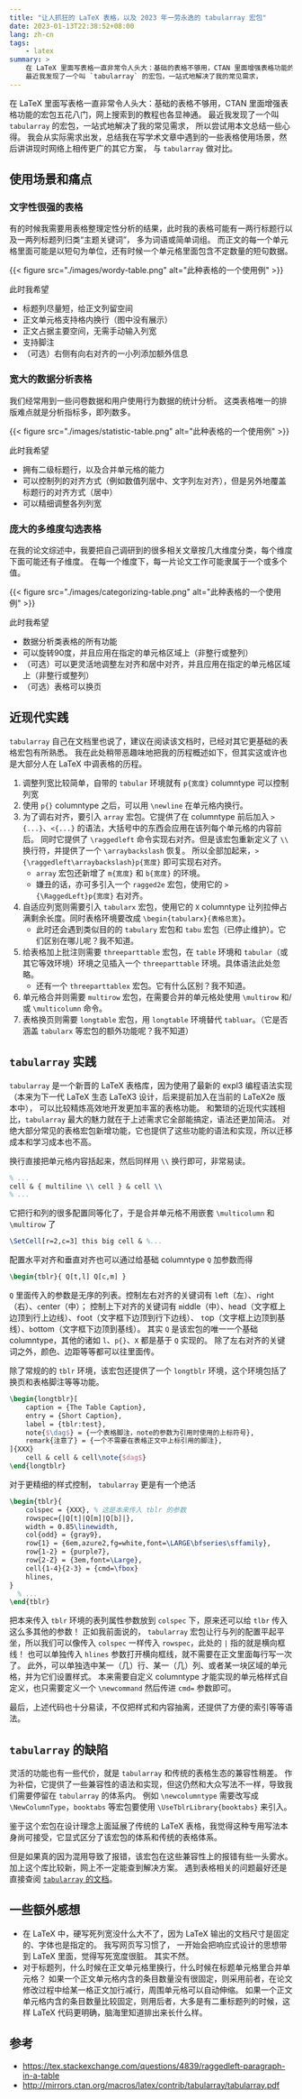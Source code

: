 ```yaml
---
title: "让人抓狂的 LaTeX 表格，以及 2023 年一劳永逸的 tabularray 宏包"
date: 2023-01-13T22:38:52+08:00
lang: zh-cn
tags:
    - latex
summary: >
    在 LaTeX 里面写表格一直非常令人头大：基础的表格不够用，CTAN 里面增强表格功能的宏包五花八门，网上搜索到的教程也各显神通。
    最近我发现了一个叫 `tabularray` 的宏包，一站式地解决了我的常见需求，
---
```


在 LaTeX 里面写表格一直非常令人头大：基础的表格不够用，CTAN 里面增强表格功能的宏包五花八门，网上搜索到的教程也各显神通。
最近我发现了一个叫 `tabularray` 的宏包，一站式地解决了我的常见需求，
所以尝试用本文总结一些心得。
我会从实际需求出发，总结我在写学术文章中遇到的一些表格使用场景，然后讲讲现时网络上相传更广的其它方案，
与 `tabularray` 做对比。

## 使用场景和痛点

### 文字性很强的表格

有的时候我需要用表格整理定性分析的结果，此时我的表格可能有一两行标题行以及一两列标题列归类“主题关键词”，
多为词语或简单词组。
而正文的每一个单元格里面可能是以短句为单位，还有时候一个单元格里面包含不定数量的短句数据。

{{< figure src="./images/wordy-table.png" alt="此种表格的一个使用例" >}}

此时我希望
* 标题列尽量短，给正文列留空间
* 正文单元格支持格内换行（图中没有展示）
* 正文占据主要空间，无需手动输入列宽
* 支持脚注
* （可选）右侧有向右对齐的一小列添加额外信息

### 宽大的数据分析表格

我们经常用到一些问卷数据和用户使用行为数据的统计分析。
这类表格唯一的排版难点就是分析指标多，即列数多。

{{< figure src="./images/statistic-table.png" alt="此种表格的一个使用例" >}}

此时我希望
* 拥有二级标题行，以及合并单元格的能力
* 可以控制列的对齐方式（例如数值列居中、文字列左对齐），但是另外地覆盖标题行的对齐方式（居中）
* 可以精细调整各列列宽

### 庞大的多维度勾选表格

在我的论文综述中，我要把自己调研到的很多相关文章按几大维度分类，每个维度下面可能还有子维度。
在每一个维度下，每一片论文工作可能隶属于一个或多个值。

{{< figure src="./images/categorizing-table.png" alt="此种表格的一个使用例" >}}

此时我希望
* 数据分析类表格的所有功能
* 可以旋转90度，并且应用在指定的单元格区域上（非整行或整列）
* （可选）可以更灵活地调整左对齐和居中对齐，并且应用在指定的单元格区域上（非整行或整列）
* （可选）表格可以换页

## 近现代实践

`tabularray` 自己在文档里也说了，建议在阅读该文档时，已经对其它更基础的表格宏包有所熟悉。
我在此处稍带恶趣味地把我的历程概述如下，但其实这或许也是大部分人在 LaTeX 中调表格的历程。

1. 调整列宽比较简单，自带的 `tabular` 环境就有 `p{宽度}` columntype 可以控制列宽
2. 使用 `p{}` columntype 之后，可以用 `\newline` 在单元格内换行。
3. 为了调右对齐，要引入 `array` 宏包。它提供了在 columntype 前后加入 `>{...}`、`<{...}` 的语法，大括号中的东西会应用在该列每个单元格的内容前后。
同时它提供了 `\raggedleft` 命令实现右对齐。但是该宏包重新定义了 `\\` 换行符，并提供了一个 `\arraybackslash` 恢复。
所以全部加起来，`>{\raggedleft\arraybackslash}p{宽度}` 即可实现右对齐。
    * `array` 宏包还新增了 `m{宽度}` 和 `b{宽度}` 的环境。
    * 嫌丑的话，亦可多引入一个 `ragged2e` 宏包，使用它的 `>{\RaggedLeft}p{宽度}` 右对齐。
4. 自适应列宽则需要引入 `tabularx` 宏包，使用它的 `X` columntype 让列拉伸占满剩余长度。同时表格环境要改成 `\begin{tabularx}{表格总宽}`。
    * 此时还会遇到类似目的的 `tabulary` 宏包和 `tabu` 宏包（已停止维护）。它们区别在哪儿呢？我不知道。
5. 给表格加上批注则需要 `threeparttable` 宏包，在 `table` 环境和 `tabular`（或其它等效环境）环境之见插入一个 `threeparttable` 环境。具体语法此处忽略。
    * 还有一个 `threeparttablex` 宏包。它有什么区别？我不知道。
6. 单元格合并则需要 `multirow` 宏包，在需要合并的单元格处使用 `\multirow` 和/或 `\multicolumn` 命令。
7. 表格换页则需要 `longtable` 宏包，用 `longtable` 环境替代 `tabluar`。（它是否涵盖 `tabularx` 等宏包的额外功能呢？我不知道）

## `tabularray` 实践

`tabularray` 是一个新晋的 LaTeX 表格库，因为使用了最新的 expl3 编程语法实现（本来为下一代 LaTeX 生态 LaTeX3 设计，后来提前加入在当前的 LaTeX2e 版本中），
可以比较精炼高效地开发更加丰富的表格功能。
和繁琐的近现代实践相比，`tabularray` 最大的魅力就在于上述需求它全部能搞定，语法还更加简洁。
对绝大部分常见的表格宏包新增功能，它也提供了这些功能的语法和实现，所以迁移成本和学习成本也不高。

换行直接把单元格内容括起来，然后同样用 `\\` 换行即可，非常易读。

```latex
% ...
cell & { multiline \\ cell } & cell \\
% ...
```

它把行和列的很多配置同等化了，于是合并单元格不用嵌套 `\multicolumn` 和 `\multirow` 了

```latex
\SetCell[r=2,c=3] this big cell & %...
```

配置水平对齐和垂直对齐也可以通过给基础 columntype `Q` 加参数而得

```latex
\begin{tblr}{ Q[t,l] Q[c,m] }
```

`Q` 里面传入的参数是无序的列表。控制左右对齐的关键词有 `l`eft（左）、`r`ight（右）、`c`enter（中）；
控制上下对齐的关键词有 `m`iddle（中）、`h`ead（文字框上边顶到行上边线）、`f`oot（文字框下边顶到行下边线）、
`t`op（文字框上边顶到基线）、`b`ottom（文字框下边顶到基线）。
其实 `Q` 是该宏包的唯一一个基础 columntype，其他的诸如 `l`、`p{}`、`X` 都是基于 `Q` 实现的。
除了左右对齐的关键词之外，颜色、边距等等都可以往里面传。

除了常规的的 `tblr` 环境，该宏包还提供了一个 `longtblr` 环境，这个环境包括了换页和表格脚注等等功能。

```latex
\begin{longtblr}[
    caption = {The Table Caption},
    entry = {Short Caption},
    label = {tblr:test},
    note{$\dag$} = {一个表格脚注，note的参数为引用时使用的上标符号},
    remark{注意了} = {一个不需要在表格正文中上标引用的脚注},
]{XXX}
    cell & cell & cell\note{$dag$}
\end{longtblr}
```

对于更精细的样式控制， `tabularray` 更是有一个绝活

```latex
\begin{tblr}{
    colspec = {XXX}, % 这是本来传入 tblr 的参数
    rowspec={|Q[t]|Q[m]|Q[b]|},
    width = 0.85\linewidth,
    col{odd} = {gray9},
    row{1} = {6em,azure2,fg=white,font=\LARGE\bfseries\sffamily},
    row{1-2} = {purple7},
    row{2-Z} = {3em,font=\Large},
    cell{1-4}{2-3} = {cmd=\fbox}
    hlines,
}
  % ...
\end{tblr}
```

把本来传入 `tblr` 环境的表列属性参数放到 `colspec` 下，原来还可以给 `tlbr` 传入这么多其他的参数！
正如我前面说的， `tabularray` 宏包让行与列的配置平起平坐，所以我们可以像传入 `colspec` 一样传入 `rowspec`，此处的 `|` 指的就是横向框线！
也可以单独传入 `hlines` 参数打开横向框线，就不需要在正文里面每行写一次了。
此外，可以单独选中某一（几）行、某一（几）列、或者某一块区域的单元格，并为它们设置样式。
本来需要自定义 columntype 才能实现的单元格样式自定义，也只需要定义一个 `\newcommand` 然后传进 `cmd=` 参数即可。

最后，上述代码也十分易读，不仅把样式和内容抽离，还提供了方便的索引等等语法。

## `tabularray` 的缺陷

灵活的功能也有一些代价，就是 `tabularray` 和传统的表格生态的兼容性稍差。
作为补偿，它提供了一些兼容性的语法和实现，但这仍然和大众写法不一样，导致我们需要停留在 `tabularray` 的体系内。
例如 `\newcolumntype` 需要改写成 `\NewColumnType`，`booktabs` 等宏包要使用 `\UseTblrLibrary{booktabs}` 来引入。

鉴于这个宏包在设计理念上面延展了传统的 LaTeX 表格，我觉得这种专用写法本身尚可接受，它显式区分了该宏包的体系和传统的表格体系。

但是如果真的因为混用导致了报错，该宏包在这些兼容性上的报错有些一头雾水。
加上这个库比较新，网上不一定能查到解决方案。
遇到表格相关的问题最好还是直接查阅 [`tabularray` 的文档](http://mirrors.ctan.org/macros/latex/contrib/tabularray/tabularray.pdf)。

## 一些额外感想

* 在 LaTeX 中，硬写死列宽没什么大不了，因为 LaTeX 输出的文档尺寸是固定的、字体也是指定的。
我写网页写习惯了， 一开始会把响应式设计的思想带到 LaTeX 里面，觉得写死宽度很脏。
其实不然。
* 对于标题列，什么时候在正文单元格里换行，什么时候在标题单元格里合并单元格？
如果一个正文单元格内含的条目数量没有很固定，则采用前者，在论文修改过程中给某一格正文加行减行，周围单元格可以自动伸缩。
如果一个正文单元格内含的条目数量比较固定，则用后者，大多是有二重标题列的时候，这样 LaTeX 代码更明确，脑海里知道排出来长什么样。

## 参考

* https://tex.stackexchange.com/questions/4839/raggedleft-paragraph-in-a-table
* http://mirrors.ctan.org/macros/latex/contrib/tabularray/tabularray.pdf
